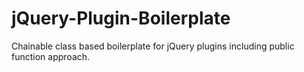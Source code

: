 # jQuery-Plugin-Boilerplate
Chainable class based boilerplate for jQuery plugins including public function approach.
